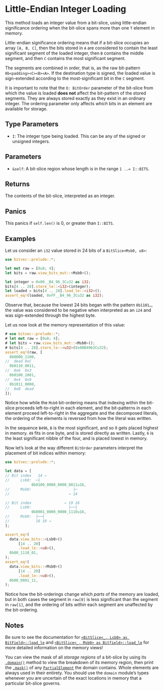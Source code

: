 # Little-Endian Integer Loading

This method loads an integer value from a bit-slice, using little-endian
significance ordering when the bit-slice spans more than one `T` element in
memory.

Little-endian significance ordering means that if a bit-slice occupies an array
`[A, B, C]`, then the bits stored in `A` are considered to contain the least
significant segment of the loaded integer, then `B` contains the middle segment,
and then `C` contains the most significant segment.

The segments are combined in order, that is, as the raw bit-pattern
`0b<padding><C><B><A>`. If the destination type is signed, the loaded value is
sign-extended according to the most-significant bit in the `C` segment.

It is important to note that the `O: BitOrder` parameter of the bit-slice from
which the value is loaded **does not** affect the bit-pattern of the stored
segments. They are always stored exactly as they exist in an ordinary integer.
The ordering parameter only affects *which* bits in an element are available for
storage.

## Type Parameters

- `I`: The integer type being loaded. This can be any of the signed or unsigned
  integers.

## Parameters

- `&self`: A bit-slice region whose length is in the range `1 ..= I::BITS`.

## Returns

The contents of the bit-slice, interpreted as an integer.

## Panics

This panics if `self.len()` is 0, or greater than `I::BITS`.

## Examples

Let us consider an `i32` value stored in 24 bits of a `BitSlice<Msb0, u8>`:

```rust
use bitvec::prelude::*;

let mut raw = [0u8; 4];
let bits = raw.view_bits_mut::<Msb0>();

let integer = 0x00__B4_96_3Cu32 as i32;
bits[4 .. 28].store_le::<i32>(integer);
let loaded = bits[4 .. 28].load_le::<i32>();
assert_eq!(loaded, 0xFF__B4_96_3Cu32 as i32);
```

Observe that, because the lowest 24 bits began with the pattern `0b1101…`, the
value was considered to be negative when interpreted as an `i24` and was
sign-extended through the highest byte.

Let us now look at the memory representation of this value:

```rust
# use bitvec::prelude::*;
# let mut raw = [0u8; 4];
# let bits = raw.view_bits_mut::<Msb0>();
# bits[4 .. 28].store_le::<u32>(0x00B4963Cu32);
assert_eq!(raw, [
  0b0000_1100,
//  dead 0xC
  0b0110_0011,
//  0x6  0x3
  0b0100_1001,
//  0x4  0x9
  0b1011_0000,
//  0xB  dead
]);
```

Notice how while the `Msb0` bit-ordering means that indexing within the
bit-slice proceeds left-to-right in each element, and the bit-patterns in each
element proceed left-to-right in the aggregate and the decomposed literals, the
ordering of the elements is reversed from how the literal was written.

In the sequence `B496`, `B` is the most significant, and so it gets placed
highest in memory. `49` fits in one byte, and is stored directly as written.
Lastly, `6` is the least significant nibble of the four, and is placed lowest
in memory.

Now let’s look at the way different `BitOrder` parameters interpret the
placement of bit indices within memory:

```rust
use bitvec::prelude::*;

let data = [
// Bit index   14 ←
//     Lsb0:  ─┤
            0b0100_0000_0000_0011u16,
//     Msb0:                   ├─
//                           → 14

// Bit index               ← 19 16
//     Lsb0:                 ├──┤
            0b0001_0000_0000_1110u16,
//     Msb0:  ├──┤
//            16 19 →
];

assert_eq!(
  data.view_bits::<Lsb0>()
      [14 .. 20]
      .load_le::<u8>(),
  0b00_1110_01,
);
assert_eq!(
  data.view_bits::<Msb0>()
      [14 .. 20]
      .load_le::<u8>(),
  0b00_0001_11,
);
```

Notice how the bit-orderings change which *parts* of the memory are loaded, but
in both cases the segment in `raw[0]` is less significant than the segment in
`raw[1]`, and the ordering of bits *within* each segment are unaffected by the
bit-ordering.

## Notes

Be sure to see the documentation for
[`<BitSlice<_, Lsb0> as BitField>::load_le`][lll] and
[`<BitSlice<_, Msb0> as Bitfield>::load_le`][mll] for more detailed information
on the memory views!

You can view the mask of all *storage regions* of a bit-slice by using its
[`.domain()`] method to view the breakdown of its memory region, then print the
[`.mask()`] of any [`PartialElement`] the domain contains. Whole elements are
always used in their entirety. You should use the `domain` module’s types
whenever you are uncertain of the exact locations in memory that a particular
bit-slice governs.

[lll]: https://docs.rs/bitvec/latest/bitvec/field/trait.BitField.html#method.load_le-3
[mll]: https://docs.rs/bitvec/latest/bitvec/field/trait.BitField.html#method.load_le-4
[`PartialElement`]: crate::domain::PartialElement
[`.domain()`]: crate::slice::BitSlice::domain
[`.mask()`]: crate::domain::PartialElement::mask
